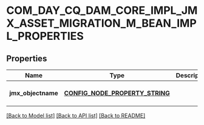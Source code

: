 # COM_DAY_CQ_DAM_CORE_IMPL_JMX_ASSET_MIGRATION_M_BEAN_IMPL_PROPERTIES

## Properties
Name | Type | Description | Notes
------------ | ------------- | ------------- | -------------
**jmx_objectname** | [**CONFIG_NODE_PROPERTY_STRING**](configNodePropertyString.md) |  | [optional] [default to null]

[[Back to Model list]](../README.md#documentation-for-models) [[Back to API list]](../README.md#documentation-for-api-endpoints) [[Back to README]](../README.md)


